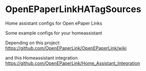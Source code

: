 # OpenEPaperLinkHATagSources
Home assistant configs for Open ePaper Links

Some example configs for your homeassistant 

Depending on this project: 
https://github.com/OpenEPaperLink/OpenEPaperLink/wiki

and this Homeassistant integration https://github.com/OpenEPaperLink/Home_Assistant_Integration
